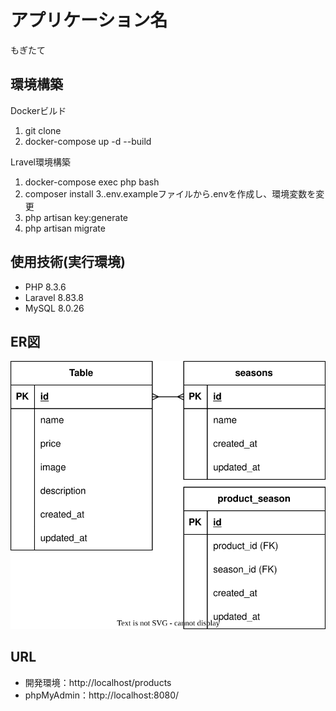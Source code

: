 # アプリケーション名
もぎたて

## 環境構築
Dockerビルド
1. git clone
2. docker-compose up -d --build

Lravel環境構築
1. docker-compose exec php bash
2. composer install
3..env.exampleファイルから.envを作成し、環境変数を変更
4. php artisan key:generate
5. php artisan migrate

## 使用技術(実行環境)
- PHP 8.3.6
- Laravel 8.83.8
- MySQL 8.0.26

## ER図
![ER図](./diagram.drawio.svg)

## URL
- 開発環境：http://localhost/products
- phpMyAdmin：http://localhost:8080/
